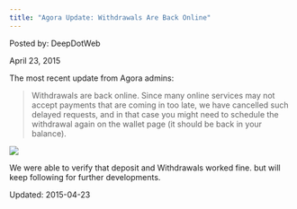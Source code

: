 ```yaml
---
title: "Agora Update: Withdrawals Are Back Online"
---
```


Posted by: DeepDotWeb 

<span>April 23, 2015</span>


<p>The most recent update from Agora admins:</p>
<blockquote><p><span class="market-wide-message">Withdrawals are back online. Since many online services may not accept payments that are coming in too late, we have cancelled such delayed requests, and in that case you might need to schedule the withdrawal again on the wallet page (it should be back in your balance).</span></p></blockquote>

<img src="https://G-I-R.github.io/deepdotweb/imgs/2015/04/agg2.png">

<p>We were able to verify that deposit and <span class="market-wide-message">Withdrawals </span>worked fine. but will keep following for further developments.</p>

Updated: 2015-04-23

